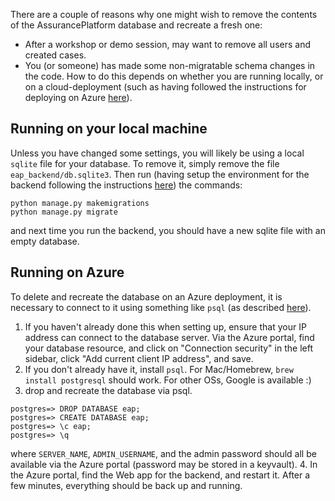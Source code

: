 There are a couple of reasons why one might wish to remove the contents of the
AssurancePlatform database and recreate a fresh one:

- After a workshop or demo session, may want to remove all users and created
  cases.
- You (or someone) has made some non-migratable schema changes in the code. How
  to do this depends on whether you are running locally, or on a
  cloud-deployment (such as having followed the instructions for deploying on
  Azure [here](HOWTO_deploy_to_Azure.md)).

## Running on your local machine

Unless you have changed some settings, you will likely be using a local `sqlite`
file for your database. To remove it, simply remove the file
`eap_backend/db.sqlite3`. Then run (having setup the environment for the backend
following the instructions [here](README.md)) the commands:

```
python manage.py makemigrations
python manage.py migrate
```

and next time you run the backend, you should have a new sqlite file with an
empty database.

## Running on Azure

To delete and recreate the database on an Azure deployment, it is necessary to
connect to it using something like `psql` (as described
[here](HOWTO_deploy_to_Azure.md)).

1. If you haven't already done this when setting up, ensure that your IP address
   can connect to the database server. Via the Azure portal, find your database
   resource, and click on "Connection security" in the left sidebar, click "Add
   current client IP address", and save.
2. If you don't already have it, install `psql`. For Mac/Homebrew,
   `brew install postgresql` should work. For other OSs, Google is available :)
3. drop and recreate the database via psql.

```psql --host=SERVER_NAME.postgres.database.azure.com --port=5432 --username=ADMIN_USERNAME@SERVER_NAME --dbname=postgres
postgres=> DROP DATABASE eap;
postgres=> CREATE DATABASE eap;
postgres=> \c eap;
postgres=> \q
```

where `SERVER_NAME`, `ADMIN_USERNAME`, and the admin password should all be
available via the Azure portal (password may be stored in a keyvault). 4. In the
Azure portal, find the Web app for the backend, and restart it. After a few
minutes, everything should be back up and running.
